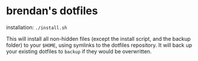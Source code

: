 # brendan's dotfiles
installation: `./install.sh`

This will install all non-hidden files (except the install script, and the backup folder)
to your `$HOME`, using symlinks to the dotfiles repository. It will back up your existing
dotfiles to `backup` if they would be overwritten.
